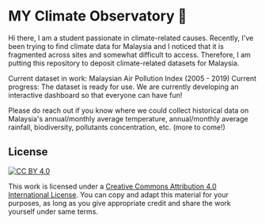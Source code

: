 # MY Climate Observatory :seedling:

Hi there, I am a student passionate in climate-related causes. Recently, I've been trying to find climate data for Malaysia and I noticed that it is fragmented across sites and somewhat difficult to access. Therefore, I am putting this repository to deposit climate-related datasets for Malaysia. 

Current dataset in work: Malaysian Air Pollution Index (2005 - 2019)
Current progress: The dataset is ready for use. We are currently developing an interactive dashboard so that everyone can have fun!

Please do reach out if you know where we could collect historical data on Malaysia's annual/monthly average temperature, annual/monthly average rainfall, biodiversity, pollutants concentration, etc. (more to come!)

## License
[![CC BY 4.0](https://img.shields.io/badge/License-CC%20BY%204.0-lightgrey.svg)](http://creativecommons.org/licenses/by/4.0/)

This work is licensed under a [Creative Commons Attribution 4.0 International License](http://creativecommons.org/licenses/by/4.0/).
You can copy and adapt this material for your purposes, as long as you give appropriate credit and share the work yourself under same terms. 
